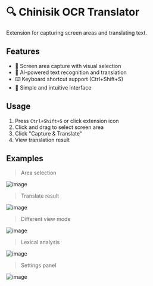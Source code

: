 # 🔍 Chinisik OCR Translator

Extension for capturing screen areas and translating text.

## Features

- 📸 Screen area capture with visual selection
- 🤖 AI-powered text recognition and translation
- ⌨️ Keyboard shortcut support (Ctrl+Shift+S)
- 🎯 Simple and intuitive interface

## Usage

1. Press `Ctrl+Shift+S` or click extension icon
2. Click and drag to select screen area
3. Click "Capture & Translate"
4. View translation result

## Examples

> Area selection

![image](https://github.com/user-attachments/assets/b97bc8b3-1eb0-4267-bb93-81c32489ef2b)

> Translate result

![image](https://github.com/user-attachments/assets/3fabde54-45a3-4933-869a-bd60d2fb2f4d)

> Different view mode

![image](https://github.com/user-attachments/assets/124ea62e-46bb-41b2-82bc-473cc44f0c3e)

> Lexical analysis

![image](https://github.com/user-attachments/assets/f5fd34a7-5b03-4974-8b28-b78eeeb7fd86)

> Settings panel

![image](https://github.com/user-attachments/assets/22597720-3c0b-41a0-b50f-77216bda785c)
